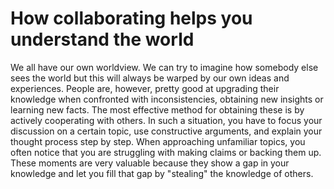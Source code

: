 # How collaborating helps you understand the world

We all have our own worldview. We can try to imagine how somebody else sees the world but this will always be warped by our own ideas and experiences. People are, however, pretty good at upgrading their knowledge when confronted with inconsistencies, obtaining new insights or learning new facts. The most effective method for obtaining these is by actively cooperating with others. In such a situation, you have to focus your discussion on a certain topic, use constructive arguments, and explain your thought process step by step. When approaching unfamiliar topics, you often notice that you are struggling with making claims or backing them up. These moments are very valuable because they show a gap in your knowledge and let you fill that gap by "stealing" the knowledge of others.
